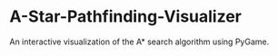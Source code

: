 # A-Star-Pathfinding-Visualizer
An interactive visualization of the A* search algorithm using PyGame.
